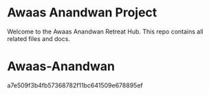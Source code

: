 # Awaas Anandwan Project

Welcome to the Awaas Anandwan Retreat Hub. This repo contains all related files and docs.


# Awaas-Anandwan
a7e509f3b4fb57368782f11bc641509e678895ef
